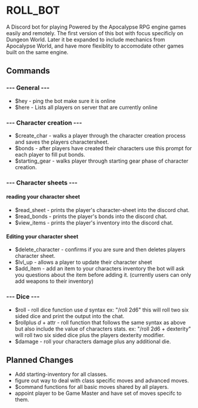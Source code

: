 # ROLL_BOT

A Discord bot for playing Powered by the Apocalypse RPG engine games easily and remotely. 
The first version of this bot with focus specificly on Dungeon World. Later it be expanded to include mechanics from Apocalypse World, and have more flexiblity to accomodate other games built on the same engine. 

## Commands

### --- General --- 
+ $hey - ping the bot make sure it is online
+ $here - Lists all players on server that are currently online
  
### --- Character creation ---
+ $create_char - walks a player through the character creation process and saves the players charactersheet.
+ $bonds - after players have created their characters use this prompt for each player to fill put bonds. 
+ $starting_gear - walks player through starting gear phase of character creation. 

### --- Character sheets ---

#### reading your character sheet
+ $read_sheet - prints the player's character-sheet into the discord chat.
+ $read_bonds - prints the player's bonds into the discord chat. 
+ $view_items - prints the player's inventory into the discord chat.
  
#### Editing your character sheet
+ $delete_character - confirms if you are sure and then deletes players character sheet.
+ $lvl_up - allows a player to update their character sheet
+ $add_item - add an item to your characters inventory the bot will ask you questions about the item before adding it. (currently users can only add weapons to their inventory)
  
### --- Dice ---

+ $roll - roll dice function use _d_ syntax ex: "/roll 2d6" this will roll two six sided dice and print the output into the chat.
+ $rollplus _d_ + attr - roll function that follows the same syntax as above but also include the value of characters stats. ex: "/roll 2d6 + dexterity" will roll two six sided dice plus the players dexterity modifier. 
+ $damage - roll your characters damage plus any additional die. 
  

## Planned Changes
  + Add starting-inventory for all classes.
  + figure out way to deal with class specific moves and advanced moves.
  + $command functions for all basic moves shared by all players.
  + appoint player to be Game Master and have set of moves specifc to them.  
